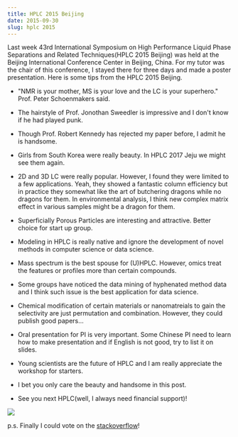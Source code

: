 ```yaml
---
title: HPLC 2015 Beijing
date: 2015-09-30
slug: hplc 2015
---
```


Last week 43rd International Symposium on High Performance Liquid Phase Separations and Related Techniques(HPLC 2015 Beijing) was held at the Beijing International Conference Center in Beijing, China. For my tutor was the chair of this conference, I stayed there for three days and made a poster presentation. Here is some tips from the HPLC 2015 Beijing.

- "NMR is your mother, MS is your love and the LC is your superhero." Prof. Peter Schoenmakers said.

- The hairstyle of Prof. Jonothan Sweedler is impressive and I don't know if he had played punk.

- Though Prof. Robert Kennedy has rejected my paper before, I admit he is handsome. 

- Girls from South Korea were really beauty. In HPLC 2017 Jeju we might see them again.

- 2D and 3D LC were really popular. However, I found they were limited to a few applications. Yeah, they showed a fantastic column efficiency but in practice they somewhat like the art of butchering dragons while no dragons for them. In environmental analysis, I think new complex matrix effect in various samples might be a dragon for them. 

- Superficially Porous Particles are interesting and attractive. Better choice for start up group.

- Modeling in HPLC is really native and ignore the development of novel methods in computer science or data science.

- Mass spectrum is the best spouse for (U)HPLC. However, omics treat the features or profiles more than certain compounds. 

- Some groups have noticed the data mining of hyphenated method data and I think such issue is the best application for data science.

- Chemical modification of certain materials or nanomatreials to gain the selectivity are just permutation and combination. However, they could publish good papers...

- Oral presentation for PI is very important. Some Chinese PI need to learn how to make presentation and if English is not good, try to list it on slides.

- Young scientists are the future of HPLC and I am really appreciate the workshop for starters.

- I bet you only care the beauty and handsome in this post.

- See you next HPLC(well, I always need financial support)!

![](https://yufree.cn/blogcn/figure/hplc2015.jpg)

p.s. Finally I could vote on the [stackoverflow](http://stackoverflow.com/users/3083491/yufree)!
